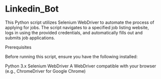 # Linkedin_Bot

This Python script utilizes Selenium WebDriver to automate the process of applying for jobs. The script navigates to a specified job listing website, logs in using the provided credentials, and automatically fills out and submits job applications.

Prerequisites

Before running this script, ensure you have the following installed:

Python 3.x
Selenium WebDriver
A WebDriver compatible with your browser (e.g., ChromeDriver for Google Chrome)
